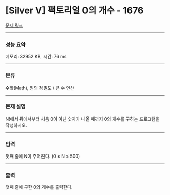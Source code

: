 # [Silver V] 팩토리얼 0의 개수 - 1676

[문제 링크](https://www.acmicpc.net/problem/1676) 

---
### 성능 요약
메모리: 32952 KB, 시간: 76 ms

---
### 분류
수핫(Math), 임의 정밀도 / 큰 수 연산

---
### 문제 설명
<p>N!에서 뒤에서부터 처음 0이 아닌 숫자가 나올 때까지 0의 개수를 구하는 프로그램을 작성하시오.</p>


---
### 입력
<p>첫째 줄에 N이 주어진다. (0 ≤ N ≤ 500)</p>

---
### 출력 
<p>첫째 줄에 구한 0의 개수를 출력한다.</p>
